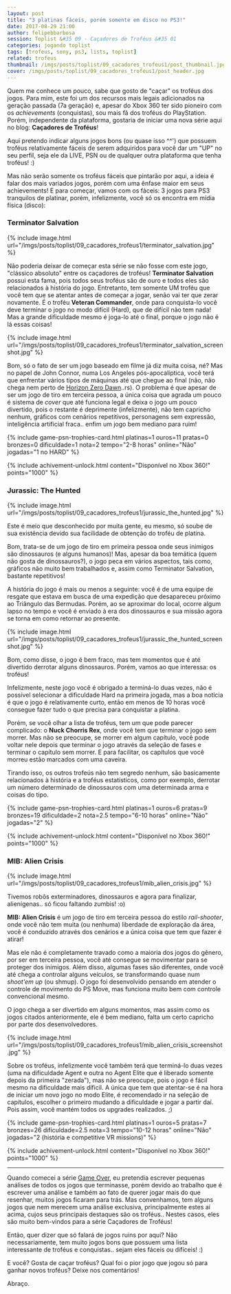 ```yaml
---
layout: post
title: "3 platinas fáceis, porém somente em disco no PS3!"
date: 2017-08-29 21:00
author: felipebbarbosa
session: Toplist &#35 09 - Caçadores de Troféus &#35 01
categories: jogando toplist
tags: [trofeus, sony, ps3, lists, toplist]
related: trofeus
thumbnail: /imgs/posts/toplist/09_cacadores_trofeus1/post_thumbnail.jpg
cover: /imgs/posts/toplist/09_cacadores_trofeus1/post_header.jpg
---
```


Quem me conhece um pouco, sabe que gosto de "caçar" os troféus dos jogos. Para mim, este foi um dos recursos mais legais adicionados na geração passada (7a geração) e, apesar do Xbox 360 ter sido pioneiro com os _achievements_ (conquistas), sou mais fã dos troféus do PlayStation. Porém, independente da plataforma, gostaria de iniciar uma nova série aqui no blog: **Caçadores de Troféus**!

Aqui pretendo indicar alguns jogos bons (ou quase isso ^^') que possuem troféus relativamente fáceis de serem adquiridos para você dar um "UP" no seu perfil, seja ele da LIVE, PSN ou de qualquer outra plataforma que tenha troféus! :)

<!--more-->

Mas não serão somente os troféus fáceis que pintarão por aqui, a ideia é falar dos mais variados jogos, porém com uma ênfase maior em seus achievements! E para começar, vamos com os fáceis: 3 jogos para PS3 tranquilos de platinar, porém, infelizmente, você só os encontra em mídia física (disco):

### Terminator Salvation

{% include image.html
  url="/imgs/posts/toplist/09_cacadores_trofeus1/terminator_salvation.jpg" %}

Não poderia deixar de começar esta série se não fosse com este jogo, "clássico absoluto" entre os caçadores de troféus! **Terminator Salvation** possui esta fama, pois todos seus troféus são de ouro e todos eles são relacionados à história do jogo. Entretanto, tem somente UM troféu que você tem que se atentar antes de começar a jogar, senão vai ter que zerar novamente. É o troféu **Veteran Commander**, onde para conquista-lo você deve terminar o jogo no modo difícil (Hard), que de difícil não tem nada! Mas a grande dificuldade mesmo é joga-lo até o final, porque o jogo não é lá essas coisas!

{% include image.html
  url="/imgs/posts/toplist/09_cacadores_trofeus1/terminator_salvation_screenshot.jpg" %}

Bom, só o fato de ser um jogo baseado em filme já diz muita coisa, né? Mas no papel de John Connor, numa Los Angeles pós-apocalíptica, você terá que enfrentar vários tipos de máquinas até que chegue ao final (não, não chega nem perto de [Horizon Zero Dawn](/jogando/analise/2017/06/25/analise-horizon-zero-dawn.html)..rs). O problema é que apesar de ser um jogo de tiro em terceira pessoa, a única coisa que agrada um pouco é sistema de _cover_ que até funciona legal e deixa o jogo um pouco divertido, pois o restante é deprimente (infelizmente), não tem capricho nenhum, gráficos com cenários repetitivos, personagens sem expressão, inteligência artificial fraca.. enfim um jogo bem mediano para ruim!

{% include game-psn-trophies-card.html
  platinas=1 ouros=11 pratas=0 bronzes=0
  dificuldade=1 nota=2
  tempo="2-8 horas"
  online="Não"
  jogadas="1 no HARD" %}

{% include achivement-unlock.html
    content="Disponível no Xbox 360!"
    points="1000" %}

### Jurassic: The Hunted

{% include image.html
  url="/imgs/posts/toplist/09_cacadores_trofeus1/jurassic_the_hunted.jpg" %}

Este é meio que desconhecido por muita gente, eu mesmo, só soube de sua existência devido sua facilidade de obtenção do troféu de platina.

Bom, trata-se de um jogo de tiro em primeira pessoa onde seus inimigos são dinossauros (e alguns humanos)! Mas, apesar da boa temática (quem não gosta de dinossauros?), o jogo peca em vários aspectos, tais como, gráficos não muito bem trabalhados e, assim como Terminator Salvation, bastante repetitivos!

A história do jogo é mais ou menos a seguinte: você é de uma equipe de resgate que estava em busca de uma expedição que desapareceu próximo ao Triângulo das Bermudas. Porém, ao se aproximar do local, ocorre algum lapso no tempo e você é enviado à era dos dinossauros e sua missão agora se torna em como retornar ao presente.

{% include image.html
  url="/imgs/posts/toplist/09_cacadores_trofeus1/jurassic_the_hunted_screenshot.jpg" %}

Bom, como disse, o jogo é bem fraco, mas tem momentos que é até divertido derrotar alguns dinossauros. Porém, vamos ao que interessa: os troféus!

Infelizmente, neste jogo você é obrigado a terminá-lo duas vezes, não é possível selecionar a dificuldade Hard na primeira jogada, mas a boa notícia é que o jogo é relativamente curto, então em menos de 10 horas você consegue fazer tudo o que precisa para conquistar a platina.

Porém, se você olhar a lista de troféus, tem um que pode parecer complicado: o **Nuck Chorris Rex**, onde você tem que terminar o jogo sem morrer. Mas não se preocupe, se morrer em algum capítulo, você pode voltar nele depois que terminar o jogo através da seleção de fases e terminar o capítulo sem morrer. E para facilitar, os capítulos que você morreu estão marcados com uma caveira.

Tirando isso, os outros trofeús não tem segredo nenhum, são basicamente relacionados à história e a troféus estatísticos, como por exemplo, derrotar um número determinado de dinossauros com uma determinada arma e coisas do tipo.

{% include game-psn-trophies-card.html
  platinas=1 ouros=6 pratas=9 bronzes=19
  dificuldade=2 nota=2.5
  tempo="6-10 horas"
  online="Não"
  jogadas="2" %}

{% include achivement-unlock.html
    content="Disponível no Xbox 360!"
    points="1000" %}

### MIB: Alien Crisis

{% include image.html
  url="/imgs/posts/toplist/09_cacadores_trofeus1/mib_alien_crisis.jpg" %}

Tivemos robôs exterminadores, dinossauros e agora para finalizar, alienígenas.. só ficou faltando zumbis! :o)

**MIB: Alien Crisis** é um jogo de tiro em terceira pessoa do estilo _rail-shooter_, onde você não tem muita (ou nenhuma) liberdade de exploração da área, você é conduzido através dos cenários e a única coisa que tem que fazer é atirar!

Mas ele não é completamente travado como a maioria dos jogos do gênero, por ser em terceira pessoa, você até consegue se movimentar para se proteger dos inimigos. Além disso, algumas fases são diferentes, onde você até chega a controlar alguns veículos, se transformando quase num _shoot'em up_ (ou shmup). O jogo foi desenvolvido pensando em atender o controle de movimento do PS Move, mas funciona muito bem com controle convencional mesmo.

O jogo chega a ser divertido em alguns momentos, mas assim como os jogos citados anteriormente, ele é bem mediano, falta um certo capricho por parte dos desenvolvedores.

{% include image.html
  url="/imgs/posts/toplist/09_cacadores_trofeus1/mib_alien_crisis_screenshot.jpg" %}

Sobre os troféus, infelizmente você também terá que terminá-lo duas vezes (uma na dificuldade Agent e outra no Agent Elite que é liberado somente depois da primeira "zerada"), mas não se preocupe, pois o jogo é fácil mesmo na dificuldade mais díficil. A única que tem que atentar-se é na hora de iniciar um novo jogo no modo Elite, é recomendado ir na seleção de capítulos, escolher o primeiro mudando a dificuldade e jogar a partir daí. Pois assim, você mantém todos os upgrades realizados. ;)

{% include game-psn-trophies-card.html
  platinas=1 ouros=5 pratas=7 bronzes=26
  dificuldade=2.5 nota=3
  tempo="10-12 horas"
  online="Não"
  jogadas="2 (história e competitive VR missions)" %}

{% include achivement-unlock.html
    content="Disponível no Xbox 360!"
    points="1000" %}

---

Quando comecei a série [Game Over](/jogando/analise/), eu pretendia escrever pequenas análises de todos os jogos que terminasse, porém devido ao trabalho que é escrever uma análise e também ao fato de querer jogar mais do que resenhar, muitos jogos ficaram para trás. Mas convenhamos, tem alguns jogos que nem merecem uma análise exclusiva, principalmente estes aí acima, cujos seus principais destaques são os troféus.. Nestes casos, eles são muito bem-vindos para a série Caçadores de Troféus!

Então, quer dizer que só falará de jogos ruins por aqui? Não necessariamente, tem muito jogos bons que possuem uma lista interessante de troféus e conquistas.. sejam eles fáceis ou difíceis! :)

E você? Gosta de caçar troféus? Qual foi o pior jogo que jogou só para ganhar novos troféus? Deixe nos comentários!

Abraço.
